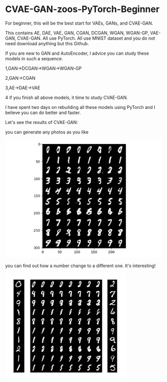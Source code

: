# CVAE-GAN-zoos-PyTorch-Beginner
For beginner, this will be the best start for VAEs, GANs, and CVAE-GAN. 

This contains AE, DAE, VAE, GAN, CGAN, DCGAN, WGAN, WGAN-GP, VAE-GAN, CVAE-GAN. 
All use PyTorch.
All use MNIST dataset and you do not need download anything but this Github.

If you are new to GAN and AutoEncoder, I advice you can study these models in such a sequence.

1,GAN->DCGAN->WGAN->WGAN-GP

2,GAN->CGAN

3,AE->DAE->VAE

4 if you finish all above models, it time to study CVAE-GAN.

I have spent two days on rebuilding all these models using PyTorch and I believe you can do better and faster.

Let's see the results of CVAE-GAN:

you can generate any photos as you like

![you can generate any photos as you like](./CVAE-GAN1.png)

you can find out how a number change to a different one. It's interesting!

![you can find out how a number change to a different one. It's interesting!](./CVAE-GAN2.png)
